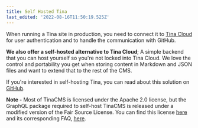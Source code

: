 ```yaml
---
title: Self Hosted Tina
last_edited: '2022-08-16T11:50:19.525Z'
---
```


When running a Tina site in production, you need to connect it to [Tina Cloud](/docs/tina-cloud/ "") for user authentication and to handle the communication with GitHub.

**We also offer a self-hosted alternative to Tina Cloud**;  A simple backend that you can host yourself so you're not locked into Tina Cloud. We love the control and portability you get when storing content in Markdown and JSON files and want to extend that to the rest of the CMS.

If you're interested in self-hosting Tina, you can read about this solution on [GitHub](https://github.com/tinacms/tinacms/discussions/3096 ""). &#x20;

**Note -** Most of TinaCMS is licensed under the Apache 2.0 license, but the GraphQL package required to self-host TinaCMS is released under a modified version of the Fair Source License.  You can find this license [here](#) and  its corresponding FAQ, [here](#).&#x20;

